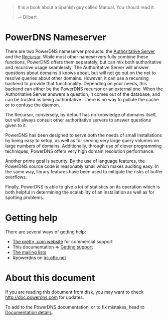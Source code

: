 > It is a book about a Spanish guy called Manual. You should read it.
>
>   -- Dilbert

# PowerDNS Nameserver
There are two PowerDNS nameserver products: the [Authoritative Server](authoritative/index.md) and the [Recursor](recursor/index.md). While most other nameservers fully combine these functions, PowerDNS offers them separately, but can mix both authoritative and recursive usage seamlessly.
The Authoritative Server will answer questions about domains it knows about, but will not go out on the net to resolve queries about other domains. However, it can use a recursing backend to provide that functionality. Depending on your needs, this backend can either be the PowerDNS recursor or an external one.
When the Authoritative Server answers a question, it comes out of the database, and can be trusted as being authoritative. There is no way to pollute the cache or to confuse the daemon.

The Recursor, conversely, by default has no knowledge of domains itself, but will always consult other authoritative servers to answer questions given to it.

PowerDNS has been designed to serve both the needs of small installations by
being easy to setup, as well as for serving very large query volumes on
large numbers of domains.  Additionally, through use of clever programming
techniques, PowerDNS offers very high domain resolution performance.

Another prime goal is security. By the use of language features, the PowerDNS
source code is reasonably small which makes auditing easy.  In the same way,
library features have been used to mitigate the risks of buffer overflows.

Finally, PowerDNS is able to give a lot of statistics on its operation which
is both helpful in determining the scalability of an installation as well as
for spotting problems.

# Getting help
There are several ways of getting help:

* [The pretty .com website](https://www.powerdns.com) for commercial support
* This documentation => [Getting support](common/support.md)
* [The mailing lists](https://www.powerdns.com/mailing-lists.html)
* \#powerdns on [irc.oftc.net](irc://irc.oftc.net/#powerdns)

# About this document
If you are reading this document from disk, you may want to check <http://doc.powerdns.com> for updates.

To add to the PowerDNS documentation, or to fix mistakes, head to [Documentation details](appendix/documentation.md).

